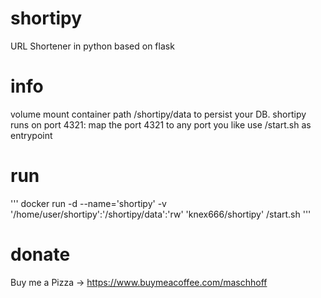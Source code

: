 # shortipy
URL Shortener in python based on flask

# info

volume mount container path /shortipy/data to persist your DB.
shortipy runs on port 4321: map the port 4321 to any port you like
use /start.sh as entrypoint

# run

'''
docker run -d --name='shortipy' -v '/home/user/shortipy':'/shortipy/data':'rw' 'knex666/shortipy' /start.sh
'''

# donate
Buy me a Pizza -> https://www.buymeacoffee.com/maschhoff
